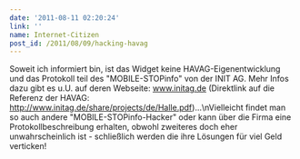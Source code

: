 ```yaml
---
date: '2011-08-11 02:20:24'
link: ''
name: Internet-Citizen
post_id: /2011/08/09/hacking-havag
---
```


Soweit ich informiert bin, ist das Widget keine HAVAG-Eigenentwicklung und das Protokoll teil des \"MOBILE-STOPinfo\" von der INIT AG. Mehr Infos dazu gibt es u.U. auf deren Webseite: www.initag.de (Direktlink auf die Referenz der HAVAG: http://www.initag.de/share/projects/de/Halle.pdf)...\nVielleicht findet man so auch andere  \"MOBILE-STOPinfo-Hacker\" oder kann über die Firma eine Protokollbeschreibung erhalten, obwohl zweiteres doch eher unwahrscheinlich ist - schließlich werden die ihre Lösungen für viel Geld verticken!

